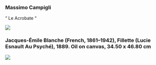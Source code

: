 ### Massimo Campigli

“ Le Acrobate “

<img src="https://64.media.tumblr.com/61a831d3ae48708fac8b97eef15611d3/a0b3318af611a3bc-a5/s640x960/29efc9f9b50dc4255eefe82c4b51a960453bc62d.jpg">

### Jacques-Émile Blanche (French, 1861–1942), Fillette (Lucie Esnault Au Psyché), 1889. Oil on canvas, 34.50 x 46.80 cm
<img src="https://64.media.tumblr.com/95c7f11dd4f16ce9a6f21745027dd75a/tumblr_ou0058biO21v1k5edo1_1280.jpg">


